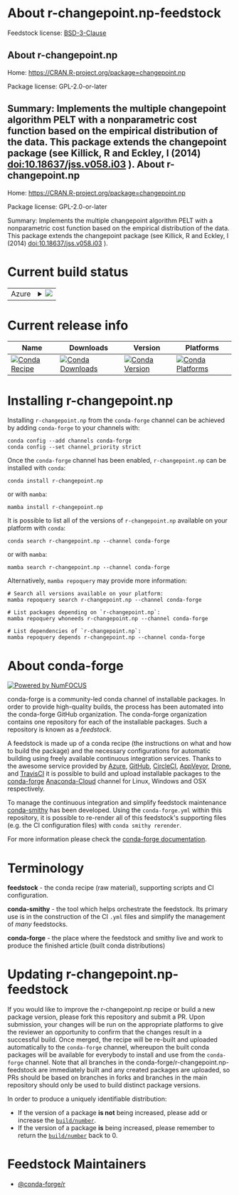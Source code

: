 About r-changepoint.np-feedstock
================================

Feedstock license: [BSD-3-Clause](https://github.com/conda-forge/r-changepoint.np-feedstock/blob/main/LICENSE.txt)

About r-changepoint.np
----------------------

Home: https://CRAN.R-project.org/package=changepoint.np

Package license: GPL-2.0-or-later

Summary: Implements the multiple changepoint algorithm PELT with a nonparametric cost function based on the empirical distribution of the data. This package extends the changepoint package (see Killick, R and Eckley, I (2014) <doi:10.18637/jss.v058.i03> ).
About r-changepoint.np
----------------------

Home: https://CRAN.R-project.org/package=changepoint.np

Package license: GPL-2.0-or-later

Summary: Implements the multiple changepoint algorithm PELT with a nonparametric cost function based on the empirical distribution of the data. This package extends the changepoint package (see Killick, R and Eckley, I (2014) <doi:10.18637/jss.v058.i03> ).

Current build status
====================


<table>
    
  <tr>
    <td>Azure</td>
    <td>
      <details>
        <summary>
          <a href="https://dev.azure.com/conda-forge/feedstock-builds/_build/latest?definitionId=16715&branchName=main">
            <img src="https://dev.azure.com/conda-forge/feedstock-builds/_apis/build/status/r-changepoint.np-feedstock?branchName=main">
          </a>
        </summary>
        <table>
          <thead><tr><th>Variant</th><th>Status</th></tr></thead>
          <tbody><tr>
              <td>linux_64_r_base4.2</td>
              <td>
                <a href="https://dev.azure.com/conda-forge/feedstock-builds/_build/latest?definitionId=16715&branchName=main">
                  <img src="https://dev.azure.com/conda-forge/feedstock-builds/_apis/build/status/r-changepoint.np-feedstock?branchName=main&jobName=linux&configuration=linux%20linux_64_r_base4.2" alt="variant">
                </a>
              </td>
            </tr><tr>
              <td>linux_64_r_base4.3</td>
              <td>
                <a href="https://dev.azure.com/conda-forge/feedstock-builds/_build/latest?definitionId=16715&branchName=main">
                  <img src="https://dev.azure.com/conda-forge/feedstock-builds/_apis/build/status/r-changepoint.np-feedstock?branchName=main&jobName=linux&configuration=linux%20linux_64_r_base4.3" alt="variant">
                </a>
              </td>
            </tr><tr>
              <td>osx_64_r_base4.2</td>
              <td>
                <a href="https://dev.azure.com/conda-forge/feedstock-builds/_build/latest?definitionId=16715&branchName=main">
                  <img src="https://dev.azure.com/conda-forge/feedstock-builds/_apis/build/status/r-changepoint.np-feedstock?branchName=main&jobName=osx&configuration=osx%20osx_64_r_base4.2" alt="variant">
                </a>
              </td>
            </tr><tr>
              <td>osx_64_r_base4.3</td>
              <td>
                <a href="https://dev.azure.com/conda-forge/feedstock-builds/_build/latest?definitionId=16715&branchName=main">
                  <img src="https://dev.azure.com/conda-forge/feedstock-builds/_apis/build/status/r-changepoint.np-feedstock?branchName=main&jobName=osx&configuration=osx%20osx_64_r_base4.3" alt="variant">
                </a>
              </td>
            </tr><tr>
              <td>win_64</td>
              <td>
                <a href="https://dev.azure.com/conda-forge/feedstock-builds/_build/latest?definitionId=16715&branchName=main">
                  <img src="https://dev.azure.com/conda-forge/feedstock-builds/_apis/build/status/r-changepoint.np-feedstock?branchName=main&jobName=win&configuration=win%20win_64_" alt="variant">
                </a>
              </td>
            </tr>
          </tbody>
        </table>
      </details>
    </td>
  </tr>
</table>

Current release info
====================

| Name | Downloads | Version | Platforms |
| --- | --- | --- | --- |
| [![Conda Recipe](https://img.shields.io/badge/recipe-r--changepoint.np-green.svg)](https://anaconda.org/conda-forge/r-changepoint.np) | [![Conda Downloads](https://img.shields.io/conda/dn/conda-forge/r-changepoint.np.svg)](https://anaconda.org/conda-forge/r-changepoint.np) | [![Conda Version](https://img.shields.io/conda/vn/conda-forge/r-changepoint.np.svg)](https://anaconda.org/conda-forge/r-changepoint.np) | [![Conda Platforms](https://img.shields.io/conda/pn/conda-forge/r-changepoint.np.svg)](https://anaconda.org/conda-forge/r-changepoint.np) |

Installing r-changepoint.np
===========================

Installing `r-changepoint.np` from the `conda-forge` channel can be achieved by adding `conda-forge` to your channels with:

```
conda config --add channels conda-forge
conda config --set channel_priority strict
```

Once the `conda-forge` channel has been enabled, `r-changepoint.np` can be installed with `conda`:

```
conda install r-changepoint.np
```

or with `mamba`:

```
mamba install r-changepoint.np
```

It is possible to list all of the versions of `r-changepoint.np` available on your platform with `conda`:

```
conda search r-changepoint.np --channel conda-forge
```

or with `mamba`:

```
mamba search r-changepoint.np --channel conda-forge
```

Alternatively, `mamba repoquery` may provide more information:

```
# Search all versions available on your platform:
mamba repoquery search r-changepoint.np --channel conda-forge

# List packages depending on `r-changepoint.np`:
mamba repoquery whoneeds r-changepoint.np --channel conda-forge

# List dependencies of `r-changepoint.np`:
mamba repoquery depends r-changepoint.np --channel conda-forge
```


About conda-forge
=================

[![Powered by
NumFOCUS](https://img.shields.io/badge/powered%20by-NumFOCUS-orange.svg?style=flat&colorA=E1523D&colorB=007D8A)](https://numfocus.org)

conda-forge is a community-led conda channel of installable packages.
In order to provide high-quality builds, the process has been automated into the
conda-forge GitHub organization. The conda-forge organization contains one repository
for each of the installable packages. Such a repository is known as a *feedstock*.

A feedstock is made up of a conda recipe (the instructions on what and how to build
the package) and the necessary configurations for automatic building using freely
available continuous integration services. Thanks to the awesome service provided by
[Azure](https://azure.microsoft.com/en-us/services/devops/), [GitHub](https://github.com/),
[CircleCI](https://circleci.com/), [AppVeyor](https://www.appveyor.com/),
[Drone](https://cloud.drone.io/welcome), and [TravisCI](https://travis-ci.com/)
it is possible to build and upload installable packages to the
[conda-forge](https://anaconda.org/conda-forge) [Anaconda-Cloud](https://anaconda.org/)
channel for Linux, Windows and OSX respectively.

To manage the continuous integration and simplify feedstock maintenance
[conda-smithy](https://github.com/conda-forge/conda-smithy) has been developed.
Using the ``conda-forge.yml`` within this repository, it is possible to re-render all of
this feedstock's supporting files (e.g. the CI configuration files) with ``conda smithy rerender``.

For more information please check the [conda-forge documentation](https://conda-forge.org/docs/).

Terminology
===========

**feedstock** - the conda recipe (raw material), supporting scripts and CI configuration.

**conda-smithy** - the tool which helps orchestrate the feedstock.
                   Its primary use is in the construction of the CI ``.yml`` files
                   and simplify the management of *many* feedstocks.

**conda-forge** - the place where the feedstock and smithy live and work to
                  produce the finished article (built conda distributions)


Updating r-changepoint.np-feedstock
===================================

If you would like to improve the r-changepoint.np recipe or build a new
package version, please fork this repository and submit a PR. Upon submission,
your changes will be run on the appropriate platforms to give the reviewer an
opportunity to confirm that the changes result in a successful build. Once
merged, the recipe will be re-built and uploaded automatically to the
`conda-forge` channel, whereupon the built conda packages will be available for
everybody to install and use from the `conda-forge` channel.
Note that all branches in the conda-forge/r-changepoint.np-feedstock are
immediately built and any created packages are uploaded, so PRs should be based
on branches in forks and branches in the main repository should only be used to
build distinct package versions.

In order to produce a uniquely identifiable distribution:
 * If the version of a package **is not** being increased, please add or increase
   the [``build/number``](https://docs.conda.io/projects/conda-build/en/latest/resources/define-metadata.html#build-number-and-string).
 * If the version of a package **is** being increased, please remember to return
   the [``build/number``](https://docs.conda.io/projects/conda-build/en/latest/resources/define-metadata.html#build-number-and-string)
   back to 0.

Feedstock Maintainers
=====================

* [@conda-forge/r](https://github.com/conda-forge/r/)


